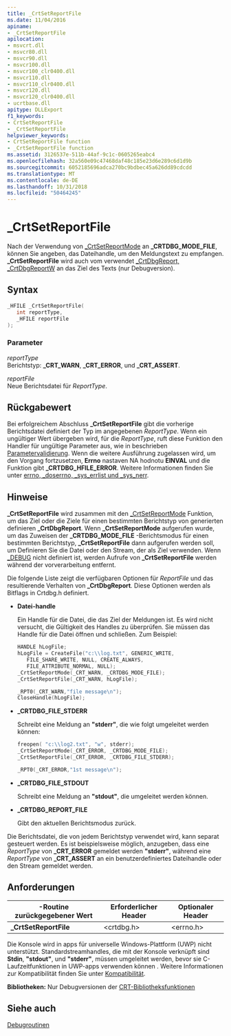 ```yaml
---
title: _CrtSetReportFile
ms.date: 11/04/2016
apiname:
- _CrtSetReportFile
apilocation:
- msvcrt.dll
- msvcr80.dll
- msvcr90.dll
- msvcr100.dll
- msvcr100_clr0400.dll
- msvcr110.dll
- msvcr110_clr0400.dll
- msvcr120.dll
- msvcr120_clr0400.dll
- ucrtbase.dll
apitype: DLLExport
f1_keywords:
- CrtSetReportFile
- _CrtSetReportFile
helpviewer_keywords:
- CrtSetReportFile function
- _CrtSetReportFile function
ms.assetid: 3126537e-511b-44af-9c1c-0605265eabc4
ms.openlocfilehash: 32a560e09c47468daf48c185e23d6e289c6d1d9b
ms.sourcegitcommit: 6052185696adca270bc9bdbec45a626dd89cdcdd
ms.translationtype: MT
ms.contentlocale: de-DE
ms.lasthandoff: 10/31/2018
ms.locfileid: "50464245"
---
```

# <a name="crtsetreportfile"></a>_CrtSetReportFile

Nach der Verwendung von [_CrtSetReportMode](crtsetreportmode.md) an **_CRTDBG_MODE_FILE**, können Sie angeben, das Dateihandle, um den Meldungstext zu empfangen. **_CrtSetReportFile** wird auch vom verwendet [_CrtDbgReport, _CrtDbgReportW](crtdbgreport-crtdbgreportw.md) an das Ziel des Texts (nur Debugversion).

## <a name="syntax"></a>Syntax

```C
_HFILE _CrtSetReportFile(
   int reportType,
   _HFILE reportFile
);
```

### <a name="parameters"></a>Parameter

*reportType*<br/>
Berichtstyp: **_CRT_WARN**, **_CRT_ERROR**, und **_CRT_ASSERT**.

*reportFile*<br/>
Neue Berichtsdatei für *ReportType*.

## <a name="return-value"></a>Rückgabewert

Bei erfolgreichem Abschluss **_CrtSetReportFile** gibt die vorherige Berichtsdatei definiert der Typ im angegebenen *ReportType*. Wenn ein ungültiger Wert übergeben wird, für die *ReportType*, ruft diese Funktion den Handler für ungültige Parameter aus, wie in beschrieben [Parametervalidierung](../../c-runtime-library/parameter-validation.md). Wenn die weitere Ausführung zugelassen wird, um den Vorgang fortzusetzen, **Errno** nastaven NA hodnotu **EINVAL** und die Funktion gibt **_CRTDBG_HFILE_ERROR**. Weitere Informationen finden Sie unter [errno, _doserrno, _sys_errlist und _sys_nerr](../../c-runtime-library/errno-doserrno-sys-errlist-and-sys-nerr.md).

## <a name="remarks"></a>Hinweise

**_CrtSetReportFile** wird zusammen mit den [_CrtSetReportMode](crtsetreportmode.md) Funktion, um das Ziel oder die Ziele für einen bestimmten Berichtstyp von generierten definieren **_CrtDbgReport**. Wenn **_CrtSetReportMode** aufgerufen wurde, um das Zuweisen der **_CRTDBG_MODE_FILE** -Berichtsmodus für einen bestimmten Berichtstyp, **_CrtSetReportFile** dann aufgerufen werden soll, um Definieren Sie die Datei oder den Stream, der als Ziel verwenden. Wenn [_DEBUG](../../c-runtime-library/debug.md) nicht definiert ist, werden Aufrufe von **_CrtSetReportFile** werden während der vorverarbeitung entfernt.

Die folgende Liste zeigt die verfügbaren Optionen für *ReportFile* und das resultierende Verhalten von **_CrtDbgReport**. Diese Optionen werden als Bitflags in Crtdbg.h definiert.

- **Datei-handle**

   Ein Handle für die Datei, die das Ziel der Meldungen ist. Es wird nicht versucht, die Gültigkeit des Handles zu überprüfen. Sie müssen das Handle für die Datei öffnen und schließen. Zum Beispiel:

   ```C
   HANDLE hLogFile;
   hLogFile = CreateFile("c:\\log.txt", GENERIC_WRITE,
      FILE_SHARE_WRITE, NULL, CREATE_ALWAYS,
      FILE_ATTRIBUTE_NORMAL, NULL);
   _CrtSetReportMode(_CRT_WARN, _CRTDBG_MODE_FILE);
   _CrtSetReportFile(_CRT_WARN, hLogFile);

   _RPT0(_CRT_WARN,"file message\n");
   CloseHandle(hLogFile);
   ```

- **_CRTDBG_FILE_STDERR**

   Schreibt eine Meldung an **"stderr"**, die wie folgt umgeleitet werden können:

   ```C
   freopen( "c:\\log2.txt", "w", stderr);
   _CrtSetReportMode(_CRT_ERROR, _CRTDBG_MODE_FILE);
   _CrtSetReportFile(_CRT_ERROR, _CRTDBG_FILE_STDERR);

   _RPT0(_CRT_ERROR,"1st message\n");
   ```

- **_CRTDBG_FILE_STDOUT**

   Schreibt eine Meldung an **"stdout"**, die umgeleitet werden können.

- **_CRTDBG_REPORT_FILE**

   Gibt den aktuellen Berichtsmodus zurück.

Die Berichtsdatei, die von jedem Berichtstyp verwendet wird, kann separat gesteuert werden. Es ist beispielsweise möglich, anzugeben, dass eine *ReportType* von **_CRT_ERROR** gemeldet werden **"stderr"**, während eine *ReportType* von **_CRT_ASSERT** an ein benutzerdefiniertes Dateihandle oder den Stream gemeldet werden.

## <a name="requirements"></a>Anforderungen

|-Routine zurückgegebener Wert|Erforderlicher Header|Optionaler Header|
|-------------|---------------------|---------------------|
|**_CrtSetReportFile**|\<crtdbg.h>|\<errno.h>|

Die Konsole wird in apps für universelle Windows-Plattform (UWP) nicht unterstützt. Standardstreamhandles, die mit der Konsole verknüpft sind **Stdin**, **"stdout"**, und **"stderr"**, müssen umgeleitet werden, bevor sie C-Laufzeitfunktionen in UWP-apps verwenden können . Weitere Informationen zur Kompatibilität finden Sie unter [Kompatibilität](../../c-runtime-library/compatibility.md).

**Bibliotheken:** Nur Debugversionen der [CRT-Bibliotheksfunktionen](../../c-runtime-library/crt-library-features.md)

## <a name="see-also"></a>Siehe auch

[Debugroutinen](../../c-runtime-library/debug-routines.md)<br/>
